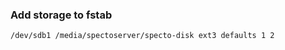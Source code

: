 ### Add storage to fstab 





 

```
/dev/sdb1 /media/spectoserver/specto-disk ext3 defaults 1 2

```
